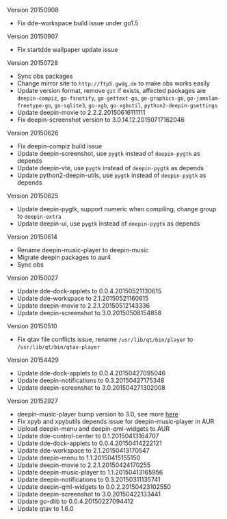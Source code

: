 Version 20150908

 - Fix dde-workspace build issue under go1.5


Version 20150907

 - Fix startdde wallpaper update issue


Version 20150728

 - Sync obs packages
 - Change mirror site to `http://ftp5.gwdg.de` to make obs works easily
 - Update version format, remove `git` if exists, affected packages
   are `deepin-compiz`, `go-fsnotify`, `go-gettext-go`,
   `go-graphics-go`, `go-jamslam-freetype-go`, `go-sqlite3`, `go-xgb`,
   `go-xgbutil`, `python2-deepin-gsettings`
 - Update deepin-movie to 2.2.2.20150616111111
 - Fix deepin-screenshot version to 3.0.14.12.20150717162046


Version 20150626

 - Fix deepin-compiz build issue
 - Update deepin-screenshot, use `pygtk` instead of `deepin-pygtk` as depends
 - Update deepin-vte, use `pygtk` instead of `deepin-pygtk` as depends
 - Update python2-deepin-utils, use `pygtk` instead of `deepin-pygtk` as depends


Version 20150625

 - Update deepin-pygtk, support numeric when compiling, change group
   to `deepin-extra`
 - Update deepin-ui, use `pygtk` instead of `deepin-pygtk` as depends


Version 20150614

 - Rename deepin-music-player to deepin-music
 - Migrate deepin packages to aur4
 - Sync obs


Version 20150027

 - Update dde-dock-applets to 0.0.4.20150521130615
 - Update dde-workspace to 2.1.20150521160615
 - Update deepin-movie to 2.2.1.20150512143336
 - Update deepin-screenshot to 3.0.20150508154858


Version 20150510

 - Fix qtav file conflicts issue, rename `/usr/lib/qt/bin/player`
   to `/usr/lib/qt/bin/qtav-player`


Version 20154429

 - Update dde-dock-applets to 0.0.4.20150427095046
 - Update deepin-notifications to 0.3.20150427175348
 - Update deepin-screenshot to 3.0.201504271302008


Version 20152927

 - deepin-music-player bump version to 3.0, see more [here](http://planet.linuxdeepin.com/deepin-screenshot-v3-0-released-taking-screenshots-easily/)
 - Fix xpyb and xpybutils depends issue for deepin-music-player in AUR
 - Upload deepin-menu and deepin-qml-widgets to AUR
 - Update dde-control-center to 0.1.20150413164707
 - Update dde-dock-applets to 0.0.4.20150414222121
 - Update dde-workspace to 2.1.20150413170547
 - Update deepin-menu to 1.1.20150415155150
 - Update deepin-movie to 2.2.1.20150424170255
 - Update deepin-music-player to 1.1.20150413165956
 - Update deepin-notifications to 0.3.20150311135741
 - Update deepin-qml-widgets to 0.0.2.20150423102550
 - Update deepin-screenshot to 3.0.20150422133441
 - Update go-dlib to 0.0.4.20150227094412
 - Update qtav to 1.6.0
